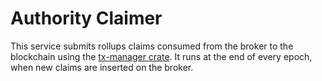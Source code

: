 # Authority Claimer

This service submits rollups claims consumed from the broker to the blockchain using the [tx-manager crate](https://github.com/cartesi/tx-manager).
It runs at the end of every epoch, when new claims are inserted on the broker.
